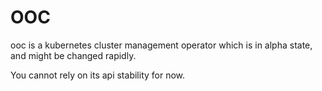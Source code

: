 # OOC

ooc is a kubernetes cluster management operator which is in alpha state, and might be changed rapidly.

You cannot rely on its api stability for now.